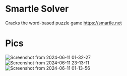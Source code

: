 # Smartle Solver

Cracks the word-based puzzle game https://smartle.net

# Pics

![Screenshot from 2024-06-11 01-32-27](https://github.com/RealAzzmi/smartle-solver/assets/15536717/89648952-8097-4d63-b54c-047f71d018d6)
![Screenshot from 2024-06-11 23-13-11](https://github.com/RealAzzmi/smartle-solver/assets/15536717/dc1298b9-8a20-4f55-8a27-5ac9cd2e0ef6)
![Screenshot from 2024-06-11 01-13-56](https://github.com/RealAzzmi/smartle-solver/assets/15536717/e0e47467-6e05-413e-aff3-dfffa4f13dc4)
